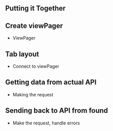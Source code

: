## Putting it Together
## Create viewPager
- ViewPager

## Tab layout
- Connect to viewPager

## Getting data from actual API
- Making the request

## Sending back to API from found
- Make the request, handle errors